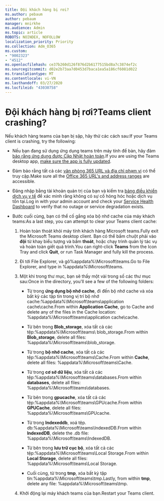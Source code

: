 ```yaml
---
title: Đội khách hàng bị rơi?
ms.author: pebaum
author: pebaum
manager: mnirkhe
ms.audience: Admin
ms.topic: article
ROBOTS: NOINDEX, NOFOLLOW
localization_priority: Priority
ms.collection: Adm_O365
ms.custom:
- "9002323"
- "4512"
ms.openlocfilehash: ce37b260d126f876d2b6177515bd8a7c3874ef2c
ms.sourcegitcommit: d02e2b73aa7d0453d7baca1ea5a186cf6081d022
ms.translationtype: MT
ms.contentlocale: vi-VN
ms.lasthandoff: 03/27/2020
ms.locfileid: "43030758"
---
```

# <a name="teams-client-crashing"></a><span data-ttu-id="56c3b-102">Đội khách hàng bị rơi?</span><span class="sxs-lookup"><span data-stu-id="56c3b-102">Teams client crashing?</span></span>

<span data-ttu-id="56c3b-103">Nếu khách hàng teams của bạn bị sập, hãy thử các cách sau:</span><span class="sxs-lookup"><span data-stu-id="56c3b-103">If your Teams client is crashing, try the following:</span></span>

- <span data-ttu-id="56c3b-104">Nếu bạn đang sử dụng ứng dụng teams trên máy tính để bàn, hãy đảm [bảo rằng ứng dụng được Cập Nhật hoàn toàn](https://support.office.com/article/Update-Microsoft-Teams-535a8e4b-45f0-4f6c-8b3d-91bca7a51db1).</span><span class="sxs-lookup"><span data-stu-id="56c3b-104">If you are using the Teams desktop app, [make sure the app is fully updated](https://support.office.com/article/Update-Microsoft-Teams-535a8e4b-45f0-4f6c-8b3d-91bca7a51db1).</span></span>

- <span data-ttu-id="56c3b-105">Đảm bảo rằng tất cả các [văn phòng 365 URL và địa chỉ phạm vi](https://docs.microsoft.com/microsoftteams/connectivity-issues) có thể truy cập.</span><span class="sxs-lookup"><span data-stu-id="56c3b-105">Make sure all the [Office 365 URL's and address ranges](https://docs.microsoft.com/microsoftteams/connectivity-issues) are accessible.</span></span>

- <span data-ttu-id="56c3b-106">Đăng nhập bằng tài khoản quản trị của bạn và kiểm tra [bảng điều khiển dịch vụ y tế](https://docs.microsoft.com/office365/enterprise/view-service-health) để xác minh rằng không có sự cố hỏng hóc hoặc dịch vụ tồn tại.</span><span class="sxs-lookup"><span data-stu-id="56c3b-106">Log in with your admin account and check your [Service Health Dashboard](https://docs.microsoft.com/office365/enterprise/view-service-health) to verify that no outage or service degradation exists.</span></span>

 - <span data-ttu-id="56c3b-107">Bước cuối cùng, bạn có thể cố gắng xóa bộ nhớ cache của máy khách teams:</span><span class="sxs-lookup"><span data-stu-id="56c3b-107">As a last step, you can attempt to clear your Teams client cache:</span></span>

    1.  <span data-ttu-id="56c3b-108">Hoàn toàn thoát khỏi máy tính khách hàng Microsoft teams.</span><span class="sxs-lookup"><span data-stu-id="56c3b-108">Fully exit the Microsoft Teams desktop client.</span></span> <span data-ttu-id="56c3b-109">Bạn có thể bấm chuột phải vào **đội** từ khay biểu tượng và bấm **thoát**, hoặc chạy trình quản lý tác vụ và hoàn toàn giết quá trình.</span><span class="sxs-lookup"><span data-stu-id="56c3b-109">You can right-click **Teams** from the Icon Tray and click **Quit**, or run Task Manager and fully kill the process.</span></span>

    2.  <span data-ttu-id="56c3b-110">Đi tới File Explorer, và gõ%appdata%\Microsoft\teams.</span><span class="sxs-lookup"><span data-stu-id="56c3b-110">Go to File Explorer, and type in %appdata%\Microsoft\teams.</span></span>

    3.  <span data-ttu-id="56c3b-111">Một khi trong thư mục, bạn sẽ thấy một vài trong số các thư mục sau:</span><span class="sxs-lookup"><span data-stu-id="56c3b-111">Once in the directory, you'll see a few of the following folders:</span></span>

         - <span data-ttu-id="56c3b-112">Từ trong **ứng dụng bộ nhớ cache**, đi đến bộ nhớ cache và xóa bất kỳ các tập tin trong vị trí bộ nhớ cache:%appdata%\Microsoft\teams\application cache\cache.</span><span class="sxs-lookup"><span data-stu-id="56c3b-112">From within **Application Cache**, go to Cache and delete any of the files in the Cache location:  %appdata%\Microsoft\teams\application cache\cache.</span></span>

        - <span data-ttu-id="56c3b-113">Từ bên trong **Blob_storage**, xóa tất cả các tệp:%appdata%\Microsoft\teams\ blob_storage.</span><span class="sxs-lookup"><span data-stu-id="56c3b-113">From within **Blob_storage**, delete all files: %appdata%\Microsoft\teams\blob_storage.</span></span>

        - <span data-ttu-id="56c3b-114">Từ trong **bộ nhớ cache**, xóa tất cả các tệp:%appdata%\Microsoft\teams\Cache.</span><span class="sxs-lookup"><span data-stu-id="56c3b-114">From within **Cache**, delete all files: %appdata%\Microsoft\teams\Cache.</span></span>

        - <span data-ttu-id="56c3b-115">Từ trong **cơ sở dữ liệu**, xóa tất cả các tệp:%appdata%\Microsoft\teams\databases.</span><span class="sxs-lookup"><span data-stu-id="56c3b-115">From within **databases**, delete all files: %appdata%\Microsoft\teams\databases.</span></span>

        - <span data-ttu-id="56c3b-116">Từ bên trong **gpucache**, xóa tất cả các tệp:%appdata%\Microsoft\teams\GPUcache.</span><span class="sxs-lookup"><span data-stu-id="56c3b-116">From within **GPUCache**, delete all files: %appdata%\Microsoft\teams\GPUcache.</span></span>

        - <span data-ttu-id="56c3b-117">Từ trong **Indexeddb**, xoá tệp. db:%appdata%\Microsoft\teams\IndexedDB.</span><span class="sxs-lookup"><span data-stu-id="56c3b-117">From within **IndexedDB**, delete the .db file: %appdata%\Microsoft\teams\IndexedDB.</span></span>

        - <span data-ttu-id="56c3b-118">Từ bên trong **lưu trữ cục bộ**, xóa tất cả các tệp:%appdata%\Microsoft\teams\Local Storage.</span><span class="sxs-lookup"><span data-stu-id="56c3b-118">From within **Local Storage**, delete all files: %appdata%\Microsoft\teams\Local Storage.</span></span>

        - <span data-ttu-id="56c3b-119">Cuối cùng, từ trong **tmp**, xóa bất kỳ tập tin:%appdata%\Microsoft\teams\tmp.</span><span class="sxs-lookup"><span data-stu-id="56c3b-119">Lastly, from within **tmp**, delete any file: %appdata%\Microsoft\teams\tmp.</span></span>

    4. <span data-ttu-id="56c3b-120">Khởi động lại máy khách teams của bạn.</span><span class="sxs-lookup"><span data-stu-id="56c3b-120">Restart your Teams client.</span></span>
